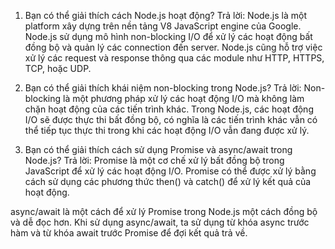 1. Bạn có thể giải thích cách Node.js hoạt động?
Trả lời: Node.js là một platform xây dựng trên nền tảng V8 JavaScript engine của Google. Node.js sử dụng mô hình non-blocking I/O để xử lý các hoạt động bất đồng bộ và quản lý các connection đến server. Node.js cũng hỗ trợ việc xử lý các request và response thông qua các module như HTTP, HTTPS, TCP, hoặc UDP.

2. Bạn có thể giải thích khái niệm non-blocking trong Node.js?
Trả lời: Non-blocking là một phương pháp xử lý các hoạt động I/O mà không làm chặn hoạt động của các tiến trình khác. Trong Node.js, các hoạt động I/O sẽ được thực thi bất đồng bộ, có nghĩa là các tiến trình khác vẫn có thể tiếp tục thực thi trong khi các hoạt động I/O vẫn đang được xử lý.

3. Bạn có thể giải thích cách sử dụng Promise và async/await trong Node.js?
Trả lời: Promise là một cơ chế xử lý bất đồng bộ trong JavaScript để xử lý các hoạt động I/O. Promise có thể được xử lý bằng cách sử dụng các phương thức then() và catch() để xử lý kết quả của hoạt động.

async/await là một cách để xử lý Promise trong Node.js một cách đồng bộ và dễ đọc hơn. Khi sử dụng async/await, ta sử dụng từ khóa async trước hàm và từ khóa await trước Promise để đợi kết quả trả về. 